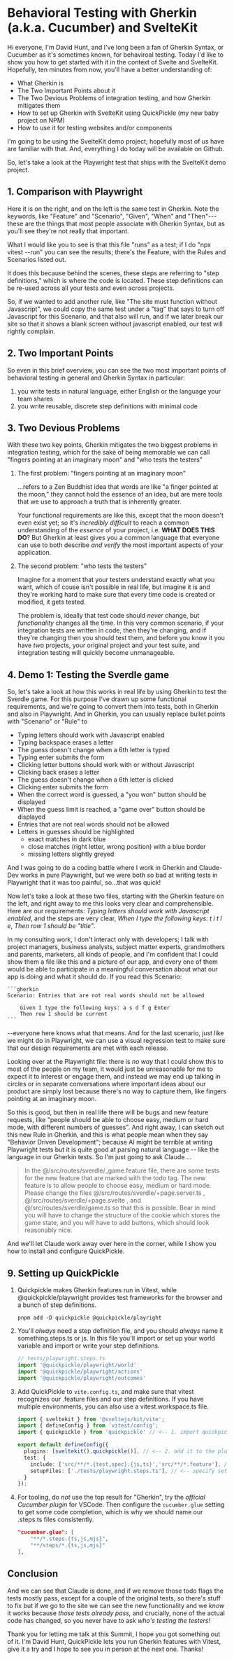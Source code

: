 # Behavioral Testing with Gherkin (a.k.a. Cucumber) and SvelteKit

Hi everyone, I'm David Hunt, and I've long been a fan of Gherkin Syntax, or Cucumber as it's sometimes known, for behaviroal testing. Today I'd like to show you how to get started with it in the context of Svelte and SvelteKit. Hopefully, ten minutes from now, you'll have a better understanding of:

* What Gherkin is
* The Two Important Points about it
* The Two Devious Problems of integration testing, and how Gherkin mitigates them
* How to set up Gherkin with SvelteKit using QuickPickle (my new baby project on NPM)
* How to use it for testing websites and/or components

I'm going to be using the SvelteKit demo project; hopefully most of us have are familiar with that. And, everything I do today will be available on Github.

So, let's take a look at the Playwright test that ships with the SvelteKit demo project.

## 1. Comparison with Playwright

Here it is on the right, and on the left is the same test in Gherkin. Note the keywords, like "Feature" and "Scenario", "Given", "When" and "Then"---these are the things that most people associate with Gherkin Syntax, but as you'll see they're not really that important.

What I would like you to see is that this file "runs" as a test; if I do "npx vitest --run" you can see the results; there's the Feature, with the Rules and Scenarios listed out.

It does this because behind the scenes, these steps are referring to "step definitions," which is where the code is located. These step definitions can be re-used across all your tests and even across projects.

So, if we wanted to add another rule, like "The site must function without Javascript", we could copy the same test under a "tag" that says to turn off Javascript for this Scenario, and that also will run, and if we later break our site so that it shows a blank screen without javascript enabled, our test will rightly complain.

## 2. Two Important Points

So even in this brief overview, you can see the two most important points of behavioral testing in general and Gherkin Syntax in particular:

1.  you write tests in natural language, either English or the language your team shares
2.  you write reusable, discrete step definitions with minimal code

## 3. Two Devious Problems

With these two key points, Gherkin mitigates the two biggest problems in integration testing, which for the sake of being memorable we can call "fingers pointing at an imaginary moon" and "who tests the testers"

1.  The first problem: "fingers pointing at an imaginary moon"

    ...refers to a Zen Buddhist idea that words are like "a finger pointed at the moon," they cannot hold the essence of an idea, but are mere tools that we use to approach a truth that is inherently greater.

    Your functional requirements are like this, except that the moon doesn't even exist yet; so it's _incredibly difficult_ to reach a common understanding of the _essence_ of your project, i.e. **WHAT DOES THIS DO**? But Gherkin at least gives you a common language that everyone can use to both describe _and verify_ the most important aspects of your application.

2.  The second problem: "who tests the testers"

    Imagine for a moment that your testers understand exactly what you want, which of couse isn't possible in real life, but imagine it is and they're working hard to make sure that every time code is created or modified, it gets tested.

    The problem is, ideally that test code should _never_ change, but _functionality_ changes all the time. In this very common scenario, if your integration tests are written in code, then they're changing, and if they're changing then you should test them, and before you know it you have _two_ projects, your original project and your test suite, and integration testing will quickly become unmanageable.

[TRANSITION_330]: [#3:30]

## 4. Demo 1: Testing the Sverdle game

So, let's take a look at how this works in real life by using Gherkin to test the Sverdle game. For this purpose I've drawn up some functional requirements, and we're going to convert them into tests, both in Gherkin and also in Playwright. And in Gherkin, you can usually replace bullet points with "Scenario" or "Rule" to

- Typing letters should work with Javascript enabled
- Typing backspace erases a letter
- The guess doesn't change when a 6th letter is typed
- Typing enter submits the form
- Clicking letter buttons should work with or without Javascript
- Clicking back erases a letter
- The guess doesn't change when a 6th letter is clicked
- Clicking enter submits the form
- When the correct word is guessed, a "you won" button should be displayed
- When the guess limit is reached, a "game over" button should be displayed
- Entries that are not real words should not be allowed
- Letters in guesses should be highlighted
  - exact matches in dark blue
  - close matches (right letter, wrong position) with a blue border
  - missing letters slightly greyed

And I was going to do a coding battle where I work in Gherkin and Claude-Dev works in pure Playwright, but we were both so bad at writing tests in Playwright that it was too painful, so...that was quick!

Now let's take a look at these two files, starting with the Gherkin feature on the left, and right away to me this looks very clear and comprehensible. Here are our requirements: _Typing letters should work with Javascript enabled_, and the steps are very clear, _When I type the following keys: t i t l e_, _Then row 1 should be "title"_.

In my consulting work, I don't interact only with developers; I talk with project managers, business analysts, subject matter experts, grandmothers and parents, marketers, all kinds of people, and I'm confident that I could show them a file like this and a picture of our app, and every one of them would be able to participate in a meaningful conversation about what our app is doing and what it should do. If you read this Scenario:

    ```gherkin
    Scenario: Entries that are not real words should not be allowed

        Given I type the following keys: a s d f g Enter
        Then row 1 should be current
    ```

--everyone here knows what that means. And for the last scenario, just like we might do in Playwright, we can use a visual regression test to make sure that our design requirements are met with each release.

Looking over at the Playwright file: there is _no way_ that I could show this to most of the people on my team, it would just be unreasonable for me to expect it to interest or engage them, and instead we may end up talking in circles or in separate conversations where important ideas about our product are simply lost because there's no way to capture them, like fingers pointing at an imaginary moon.

So this is good, but then in real life there will be bugs and new feature requests, like "people should be able to choose easy, medium or hard mode, with different numbers of guesses". And right away, I can sketch out this new Rule in Gherkin, and this is what people mean when they say "Behavior Driven Development"; because AI might be terrible at writing Playwright tests but it is quite good at parsing natural language -- like the language in our Gherkin tests. So I'm just going to ask Claude ...

  > In the @/src/routes/sverdle/_game.feature file, there are some tests for the new feature that are marked with the todo tag. The new feature is to allow people to choose easy, medium or hard mode. Please change the files @/src/routes/sverdle/+page.server.ts , @/src/routes/sverdle/+page.svelte , and @/src/routes/sverdle/game.ts so that this is possible. Bear in mind you will have to change the structure of the cookie which stores the game state, and you will have to add buttons, which should look reasonably nice.

And we'll let Claude work away over here in the corner, while I show you how to install and configure QuickPickle.

## 9. Setting up QuickPickle

1.  Quickpickle makes Gherkin features run in Vitest, while @quickpickle/playwright provides test frameworks for the browser and a bunch of step definitions.

    ```
    pnpm add -D quickpickle @quickpickle/playright
    ```

2.  You'll _always_ need a step definition file, and you should _always_ name it something.steps.ts or js. In this file you'll import or set up your world variable and import or write your step definitions.

    ```ts
    // tests/playwright.steps.ts
    import '@quickpickle/playwright/world'
    import '@quickpickle/playwright/actions'
    import '@quickpickle/playwright/outcomes'
    ```

3.  Add QuickPickle to `vite.config.ts`, and make sure that vitest recognizes our .feature files and our step definitions. If you have multiple environments, you can also use a vitest.workspace.ts file.

    ```ts
    import { sveltekit } from '@sveltejs/kit/vite';
    import { defineConfig } from 'vitest/config';
    import { quickpickle } from 'quickpickle' // <-- 1. import quickpickle

    export default defineConfig({
      plugins: [sveltekit(),quickpickle()], // <-- 2. add it to the plugins array
      test: {
        include: ['src/**/*.{test,spec}.{js,ts}','src/**/*.feature'], // <-- add feature files here
        setupFiles: ['./tests/playwright.steps.ts'], // <-- specify setup files here
      }
    });
    ```

4.  For tooling, do _not_ use the top result for "Gherkin", try the _official Cucumber plugin_ for VSCode. Then configure the `cucumber.glue` setting to get some code completion, which is why we should name our .steps.ts files consistently.

    ```json
    "cucumber.glue": [
        "**/*.steps.{ts,js,mjs}",
        "**/steps/*.{ts,js,mjs}"
    ],
    ```

## Conclusion

And we can see that Claude is done, and if we remove those todo flags the tests mostly pass, except for a couple of the original tests, so there's stuff to fix but if we go to the site we can see the new functionality and we _know_ it works because _those tests already pass,_ and crucially, none of the actual code has changed, so you never have to ask _who's testing the testers!_

Thank you for letting me talk at this Summit, I hope you got something out of it. I'm David Hunt, QuickPickle lets you run Gherkin features with Vitest, give it a try and I hope to see you in person at the next one. Thanks!





























